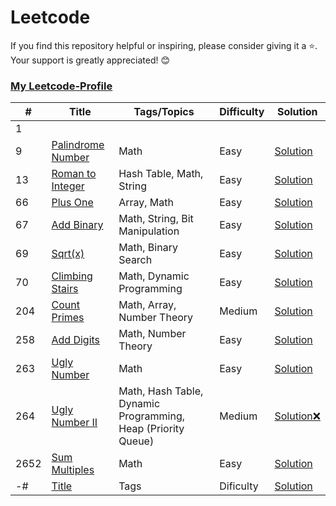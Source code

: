 # Leetcode
If you find this repository helpful or inspiring, please consider giving it a ⭐. Your support is greatly appreciated! 😊 </br>
### [My Leetcode-Profile](https://leetcode.com/Vaibhav_saroj/)

\# | Title | Tags/Topics | Difficulty | Solution
---|---|---|---|---
1 |  |  |  | 
9 | [Palindrome Number](https://leetcode.com/problems/palindrome-number/) | Math | Easy | [Solution](https://github.com/vaibhav1281/Leetcode/blob/main/9.%20Palindrome%20Number%20(Easy)/README.md)
13 | [Roman to Integer](https://leetcode.com/problems/roman-to-integer/) | Hash Table, Math, String | Easy | [Solution](https://github.com/vaibhav1281/Leetcode/blob/main/13.%20Roman%20to%20Integer%20(Easy)/README.md)
66 | [Plus One](https://leetcode.com/problems/plus-one/description/) | Array, Math | Easy | [Solution](https://github.com/vaibhav1281/Leetcode/blob/main/66.%20Plus%20One%20(Easy)/README.md)
67 | [Add Binary](https://leetcode.com/problems/add-binary/) | Math, String, Bit Manipulation | Easy | [Solution](https://github.com/vaibhav1281/Leetcode/blob/main/67.%20Add%20Binary/README.md)
69 | [Sqrt(x)](https://leetcode.com/problems/sqrtx/) | Math, Binary Search | Easy | [Solution](https://github.com/vaibhav1281/Leetcode/blob/main/69.%20Sqrt(x)/README.md)
70 | [Climbing Stairs](https://leetcode.com/problems/climbing-stairs/) | Math, Dynamic Programming | Easy | [Solution](https://github.com/vaibhav1281/Leetcode/blob/main/Climbing%20Stairs/README.md)
204 | [Count Primes](https://leetcode.com/problems/count-primes/) | Math, Array, Number Theory | Medium | [Solution](https://github.com/vaibhav1281/Leetcode/blob/main/204.%20Count%20Primes/README.md)
258 | [Add Digits](https://leetcode.com/problems/add-digits/) | Math, Number Theory | Easy | [Solution](https://github.com/vaibhav1281/Leetcode/blob/main/258.%20Add%20Digits%20(Easy)/README.md)
263 | [Ugly Number](https://leetcode.com/problems/ugly-number/) | Math | Easy | [Solution](https://github.com/vaibhav1281/Leetcode/blob/main/263.%20Ugly%20Number/README.md)
264 | [Ugly Number II](https://leetcode.com/problems/ugly-number-ii/) | Math, Hash Table, Dynamic Programming, Heap (Priority Queue) | Medium | [Solution❌]()
2652 | [Sum Multiples](https://leetcode.com/problems/sum-multiples/) | Math | Easy | [Solution](https://github.com/vaibhav1281/Leetcode/blob/main/2652.%20Sum%20Multiples/README.md)
-# | [Title]() | Tags | Dificulty | [Solution]()


